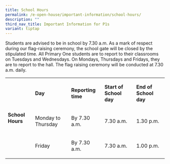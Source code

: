 ```yaml
---
title: School Hours
permalink: /e-open-house/important-information/school-hours/
description: ""
third_nav_title: Important Information for P1s
variant: tiptap
---
```

<p>Students are advised to be in school by 7.30 a.m. As a mark of respect
during our flag-raising ceremony, the school gate will be closed by the
stipulated time. All Primary One students are to report to their classrooms
on Tuesdays and Wednesdays. On Mondays, Thursdays and Fridays, they are
to report to the hall. The flag raising ceremony will be conducted at 7.30
a.m. daily.</p>
<p></p>
<table>
<tbody>
<tr>
<td rowspan="3" colspan="1">
<p><strong>School Hours</strong>
</p>
</td>
<td rowspan="1" colspan="1">
<p><strong>Day</strong>
</p>
</td>
<td rowspan="1" colspan="1">
<p><strong>Reporting time</strong>
</p>
</td>
<td rowspan="1" colspan="1">
<p><strong>Start of School day</strong>
</p>
</td>
<td rowspan="1" colspan="1">
<p><strong>End of School day</strong>
</p>
</td>
</tr>
<tr>
<td rowspan="1" colspan="1">
<p>Monday to Thursday</p>
</td>
<td rowspan="1" colspan="1">
<p>By 7.30 a.m.</p>
</td>
<td rowspan="1" colspan="1">
<p>7.30 a.m.</p>
</td>
<td rowspan="1" colspan="1">
<p>1.30 p.m.</p>
</td>
</tr>
<tr>
<td rowspan="1" colspan="1">
<p>Friday</p>
</td>
<td rowspan="1" colspan="1">
<p>By 7.30 a.m.</p>
</td>
<td rowspan="1" colspan="1">
<p>7.30 a.m.</p>
</td>
<td rowspan="1" colspan="1">
<p>1.00 p.m.</p>
</td>
</tr>
</tbody>
</table>
<p></p>